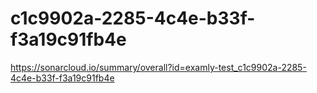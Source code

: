 # c1c9902a-2285-4c4e-b33f-f3a19c91fb4e
https://sonarcloud.io/summary/overall?id=examly-test_c1c9902a-2285-4c4e-b33f-f3a19c91fb4e

